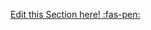 <!-- DO NOT DELETE THIS LINK --> 
[Edit this Section here! :fas-pen:](https://github.com/nus-cs2030/1920-s2/edit/master/contents/textbook/lecture05/anonymousInnerClasses/examples.md)
<!-- DO NOT DELETE THIS LINK --> 